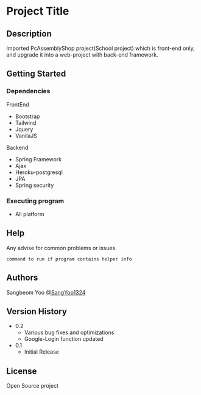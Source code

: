 # Project Title



## Description

Imported PcAssemblyShop project(School project) which is front-end only, and upgrade it into a web-project with back-end framework.

## Getting Started

### Dependencies

FrontEnd
* Bootstrap
* Tailwind
* Jquery
* VanilaJS


Backend
* Spring Framework
* Ajax
* Heroku-postgresql
* JPA
* Spring security




### Executing program

* All platform

## Help

Any advise for common problems or issues.
```
command to run if program contains helper info
```

## Authors
Sangbeom Yoo    [@SangYoo1324](https://sangbeomyooportfoliosite.netlify.app/)

## Version History

* 0.2
    * Various bug fixes and optimizations
    * Google-Login function updated
* 0.1
    * Initial Release

## License

Open Source project

## 

